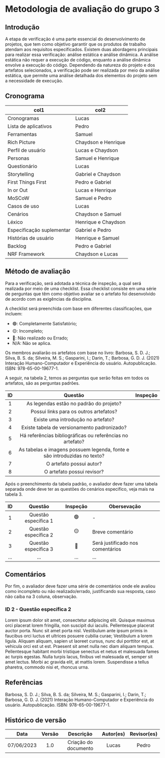 # Metodologia de avaliação do grupo 3

## Introdução

A etapa de verificação é uma parte essencial do desenvolvimento de projetos, que tem como objetivo garantir que os produtos de trabalho atendam aos requisitos especificados. Existem duas abordagens principais para realizar essa verificação: análise estática e análise dinâmica. A análise estática não requer a execução de código, enquanto a análise dinâmica envolve a execução do código. Dependendo da natureza do projeto e dos artefatos selecionados, a verificação pode ser realizada por meio da análise estática, que permite uma análise detalhada dos elementos do projeto sem a necessidade de execução.

## Cronograma

| col1                        | col2                |
| --------------------------- | ------------------- |
| Cronogramas                 | Lucas               |
| Lista de aplicativos        | Pedro               |
| Ferramentas                 | Samuel              |
| Rich Picture                | Chaydson e Henrique |
| Perfil de usuário          | Lucas e Chaydson    |
| Personas                    | Samuel e Henrique   |
| Questionário               | Lucas               |
| Storytelling                | Gabriel e Chaydson  |
| First Things First          | Pedro e Gabriel     |
| In or Out                   | Lucas e Henrique    |
| MoSCoW                      | Samuel e Pedro      |
| Casos de uso                | Lucas               |
| Cenários                   | Chaydson e Samuel   |
| Léxico                     | Henrique e Chaydson |
| Especificação suplementar | Gabriel e Pedro     |
| Histórias de usuário      | Henrique e Samuel   |
| Backlog                     | Pedro e Gabriel     |
| NRF Framework               | Chaydson e Lucas    |

## Método de avaliação

Para a verificação, será adotada a técnica de inspeção, a qual será realizada por meio de uma checklist. Essa checklist consiste em uma série de perguntas que têm como objetivo avaliar se o artefato foi desenvolvido de acordo com as exigências da disciplina.

A checklist será preenchida com base em diferentes classificações, que incluem:

- 🟢: Completamente Satisfatório;
- 🟡: Incompleto;
- 🔴: Não realizado ou Errado;
- N/A: Não se aplica.

Os membros avaliarão os artefatos com base no livro: Barbosa, S. D. J.; Silva, B. S. da; Silveira, M. S.; Gasparini, I.; Darin, T.; Barbosa, G. D. J. (2021) Interação Humano-Computador e Experiência do usuário. Autopublicação. ISBN: 978-65-00-19677-1.

A seguir, na tabela 2, temos as perguntas que serão feitas em todos os artefatos, são as perguntas padrões.

| ID |                                 Questão                                 | Inspeção |
| :-: | :-----------------------------------------------------------------------: | :--------: |
| 1 |                 As legendas estão no padrão do projeto?                 |            |
| 2 |                  Possui links para os outros artefatos?                  |            |
| 3 |                   Existe uma introdução no artefato?                   |            |
| 4 |                Existe tabela de versionamento padronizado?                |            |
| 5 |      Há referências bibliográficas ou referências no artefato?      |            |
| 6 | As tabelas e imagens possuem legenda, fonte e são introduzidas no texto? |            |
| 7 |                         O artefato possui autor?                         |            |
| 8 |                        O artefato possui revisor?                        |            |

Após o preenchimento da tabela padrão, o avaliador deve fazer uma tabela separada onde deve ter as questões do cenários especifico, veja mais na tabela 3.

| ID |        Questão        | Inspeção | Obersevação                      |
| :-: | :--------------------: | :--------: | ---------------------------------- |
|  1  | Questão específica 1 |     🟢     | -                                  |
|  2  | Questão específica 2 |     🟡     | Breve comentário                  |
|  3  | Questão específica 3 |     🔴     | Será justificado nos comentários |
| ... |          ...          |    ...    | ...                                |

## Comentários

Por fim, o avaliador deve fazer uma série de comentários onde ele avaliou como incompleto ou não realizado/errado, justificando sua resposta, caso não caiba na 3 coluna, observação.

### ID 2 - Questão específica 2

Lorem ipsum dolor sit amet, consectetur adipiscing elit. Quisque maximus orci placerat lorem fringilla, non suscipit dui iaculis. Pellentesque placerat auctor porta. Nunc sit amet porta nisl. Vestibulum ante ipsum primis in faucibus orci luctus et ultrices posuere cubilia curae; Vestibulum a lorem ligula. Aliquam aliquam, sapien ut laoreet cursus, nunc dui porttitor est, at vehicula orci est ut est. Praesent sit amet nulla nec diam aliquam tempus. Pellentesque habitant morbi tristique senectus et netus et malesuada fames ac turpis egestas. Nulla turpis lacus, finibus vel malesuada et, semper sit amet lectus. Morbi ac gravida elit, at mattis lorem. Suspendisse a tellus pharetra, commodo nisi et, rhoncus urna.

## Referências

Barbosa, S. D. J.; Silva, B. S. da; Silveira, M. S.; Gasparini, I.; Darin, T.; Barbosa, G. D. J. (2021) Interação Humano-Computador e Experiência do usuário. Autopublicação. ISBN: 978-65-00-19677-1.

## Histórico de versão

|    Data    | Versão |      Descrição      | Autor(es) | Revisor(es) |
| :--------: | :-----: | :--------------------: | :-------: | :---------: |
| 07/06/2023 |   1.0   | Criação do documento |   Lucas   |    Pedro    |
